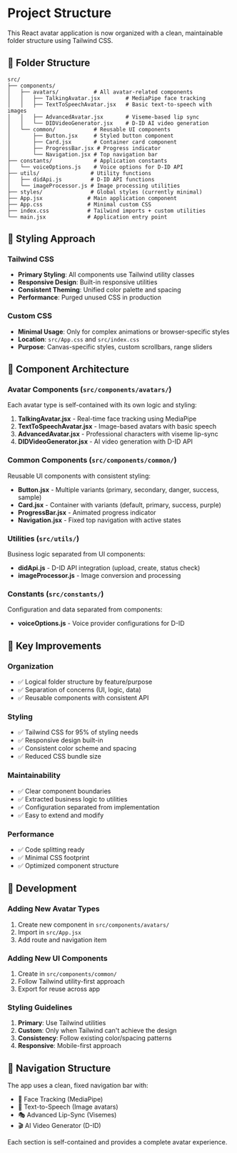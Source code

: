 # Project Structure

This React avatar application is now organized with a clean, maintainable folder structure using Tailwind CSS.

## 📁 Folder Structure

```
src/
├── components/
│   ├── avatars/           # All avatar-related components
│   │   ├── TalkingAvatar.jsx        # MediaPipe face tracking
│   │   ├── TextToSpeechAvatar.jsx   # Basic text-to-speech with images
│   │   ├── AdvancedAvatar.jsx       # Viseme-based lip sync
│   │   └── DIDVideoGenerator.jsx    # D-ID AI video generation
│   └── common/            # Reusable UI components
│       ├── Button.jsx     # Styled button component
│       ├── Card.jsx       # Container card component
│       ├── ProgressBar.jsx # Progress indicator
│       └── Navigation.jsx # Top navigation bar
├── constants/             # Application constants
│   └── voiceOptions.js    # Voice options for D-ID API
├── utils/                # Utility functions
│   ├── didApi.js         # D-ID API functions
│   └── imageProcessor.js # Image processing utilities
├── styles/               # Global styles (currently minimal)
├── App.jsx              # Main application component
├── App.css              # Minimal custom CSS
├── index.css            # Tailwind imports + custom utilities
└── main.jsx             # Application entry point
```

## 🎨 Styling Approach

### Tailwind CSS
- **Primary Styling**: All components use Tailwind utility classes
- **Responsive Design**: Built-in responsive utilities
- **Consistent Theming**: Unified color palette and spacing
- **Performance**: Purged unused CSS in production

### Custom CSS
- **Minimal Usage**: Only for complex animations or browser-specific styles
- **Location**: `src/App.css` and `src/index.css`
- **Purpose**: Canvas-specific styles, custom scrollbars, range sliders

## 🧩 Component Architecture

### Avatar Components (`src/components/avatars/`)
Each avatar type is self-contained with its own logic and styling:

1. **TalkingAvatar.jsx** - Real-time face tracking using MediaPipe
2. **TextToSpeechAvatar.jsx** - Image-based avatars with basic speech
3. **AdvancedAvatar.jsx** - Professional characters with viseme lip-sync
4. **DIDVideoGenerator.jsx** - AI video generation with D-ID API

### Common Components (`src/components/common/`)
Reusable UI components with consistent styling:

- **Button.jsx** - Multiple variants (primary, secondary, danger, success, sample)
- **Card.jsx** - Container with variants (default, primary, success, purple)
- **ProgressBar.jsx** - Animated progress indicator
- **Navigation.jsx** - Fixed top navigation with active states

### Utilities (`src/utils/`)
Business logic separated from UI components:

- **didApi.js** - D-ID API integration (upload, create, status check)
- **imageProcessor.js** - Image conversion and processing

### Constants (`src/constants/`)
Configuration and data separated from components:

- **voiceOptions.js** - Voice provider configurations for D-ID

## 🚀 Key Improvements

### Organization
- ✅ Logical folder structure by feature/purpose
- ✅ Separation of concerns (UI, logic, data)
- ✅ Reusable components with consistent API

### Styling
- ✅ Tailwind CSS for 95% of styling needs
- ✅ Responsive design built-in
- ✅ Consistent color scheme and spacing
- ✅ Reduced CSS bundle size

### Maintainability
- ✅ Clear component boundaries
- ✅ Extracted business logic to utilities
- ✅ Configuration separated from implementation
- ✅ Easy to extend and modify

### Performance
- ✅ Code splitting ready
- ✅ Minimal CSS footprint
- ✅ Optimized component structure

## 🔧 Development

### Adding New Avatar Types
1. Create new component in `src/components/avatars/`
2. Import in `src/App.jsx`
3. Add route and navigation item

### Adding New UI Components
1. Create in `src/components/common/`
2. Follow Tailwind utility-first approach
3. Export for reuse across app

### Styling Guidelines
1. **Primary**: Use Tailwind utilities
2. **Custom**: Only when Tailwind can't achieve the design
3. **Consistency**: Follow existing color/spacing patterns
4. **Responsive**: Mobile-first approach

## 📱 Navigation Structure

The app uses a clean, fixed navigation bar with:
- 🎥 Face Tracking (MediaPipe)
- 🎤 Text-to-Speech (Image avatars)
- 🎭 Advanced Lip-Sync (Visemes)
- 🎬 AI Video Generator (D-ID)

Each section is self-contained and provides a complete avatar experience.